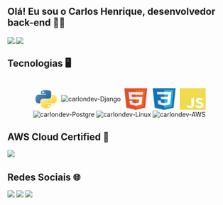 ## Olá! Eu sou o Carlos Henrique, desenvolvedor back-end 👨‍💻
<div>
<a href="https://github.com/anuraghazra/github-readme-stats">
  <img width="42%" align="center" src="https://github-readme-stats.vercel.app/api?username=carlondev&theme=midnight-purple&show_icons=true"/>
</a>
<a href="https://github.com/anuraghazra/convoychat">
  <img widht="50%" align="center" src="https://github-readme-stats.vercel.app/api/top-langs?username=carlondev&theme=midnight-purple&layout=compact&langs_count=8&card_width=320"/>
</a>
</div>

## Tecnologias 🖥️
<div align="center" style="display: inline_block"><br>
  <img align="center" alt="carlondev-Python" height="50" width="60" src="https://raw.githubusercontent.com/devicons/devicon/master/icons/python/python-original.svg">
  <img align="center" alt="carlondev-Django" height="50" width="60" src="https://cdn.jsdelivr.net/gh/devicons/devicon/icons/django/django-plain-wordmark.svg" />       
  <img align="center" alt="carlondev-HTML" height="50" width="60" src="https://raw.githubusercontent.com/devicons/devicon/master/icons/html5/html5-original.svg">
  <img align="center" alt="carlondev-CSS" height="50" width="60" src="https://raw.githubusercontent.com/devicons/devicon/master/icons/css3/css3-original.svg">
  <img align="center" alt="carlondev-Js" height="50" width="60" src="https://raw.githubusercontent.com/devicons/devicon/master/icons/javascript/javascript-plain.svg">
  <img align="center" alt="carlondev-Postgre" height="50" width="60" src="https://cdn.jsdelivr.net/gh/devicons/devicon/icons/postgresql/postgresql-original.svg" />
  <img align="center" alt="carlondev-Linux" height="50" width="60" src="https://cdn.jsdelivr.net/gh/devicons/devicon/icons/linux/linux-original.svg" />
  <img align="center" alt="carlondev-AWS" height="50" width="60" src="https://cdn.jsdelivr.net/gh/devicons/devicon/icons/amazonwebservices/amazonwebservices-plain-wordmark.svg" />
</div>

## AWS Cloud Certified 🏅
   <a href="https://www.credly.com/badges/0f257f43-e674-49ec-ba43-4a8b775eea96/public_url" target="_blank"><img src="https://img.shields.io/badge/AWS-%23FF9900.svg?style=for-the-badge&logo=amazon-aws&logoColor=white" target="_blank"></a> 

## Redes Sociais 🌐
<div>
  <a href="https://instagram.com/chsp77" target="_blank"><img src="https://img.shields.io/badge/-Instagram-%23E4405F?style=for-the-badge&logo=instagram&logoColor=white" target="_blank"></a>
  <a href = "mailto:xp.henrique@gmail.com"><img src="https://img.shields.io/badge/-Gmail-%23333?style=for-the-badge&logo=gmail&logoColor=white" target="_blank"></a>
  <a href="https://www.linkedin.com/in/carlos-henrique-s-paula" target="_blank"><img src="https://img.shields.io/badge/-LinkedIn-%230077B5?style=for-the-badge&logo=linkedin&logoColor=white" target="_blank"></a> 
</div>
